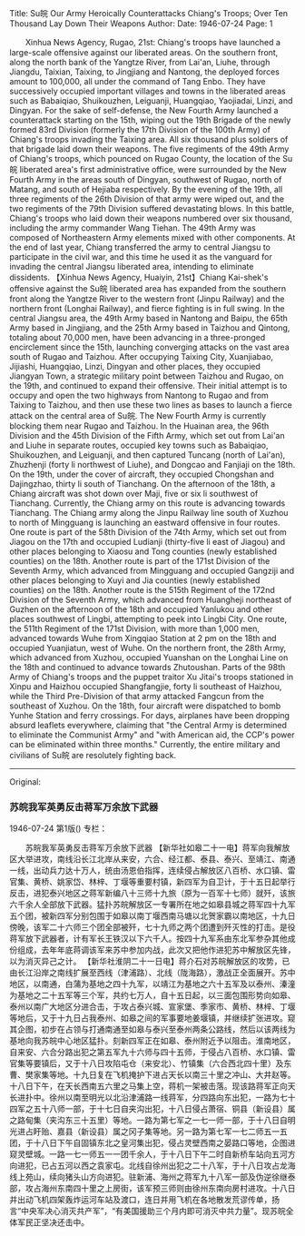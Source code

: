 Title: Su皖 Our Army Heroically Counterattacks Chiang's Troops; Over Ten Thousand Lay Down Their Weapons
Author:
Date: 1946-07-24
Page: 1

　　Xinhua News Agency, Rugao, 21st: Chiang's troops have launched a large-scale offensive against our liberated areas. On the southern front, along the north bank of the Yangtze River, from Lai'an, Liuhe, through Jiangdu, Taixian, Taixing, to Jingjiang and Nantong, the deployed forces amount to 100,000, all under the command of Tang Enbo. They have successively occupied important villages and towns in the liberated areas such as Babaiqiao, Shuikouzhen, Leiguanji, Huangqiao, Yaojiadai, Linzi, and Dingyan. For the sake of self-defense, the New Fourth Army launched a counterattack starting on the 15th, wiping out the 19th Brigade of the newly formed 83rd Division (formerly the 17th Division of the 100th Army) of Chiang's troops invading the Taixing area. All six thousand plus soldiers of that brigade laid down their weapons. The five regiments of the 49th Army of Chiang's troops, which pounced on Rugao County, the location of the Su皖 liberated area's first administrative office, were surrounded by the New Fourth Army in the areas south of Dingyan, southwest of Rugao, north of Matang, and south of Hejiaba respectively. By the evening of the 19th, all three regiments of the 26th Division of that army were wiped out, and the two regiments of the 79th Division suffered devastating blows. In this battle, Chiang's troops who laid down their weapons numbered over six thousand, including the army commander Wang Tiehan. The 49th Army was composed of Northeastern Army elements mixed with other components. At the end of last year, Chiang transferred the army to central Jiangsu to participate in the civil war, and this time he used it as the vanguard for invading the central Jiangsu liberated area, intending to eliminate dissidents.
    【Xinhua News Agency, Huaiyin, 21st】Chiang Kai-shek's offensive against the Su皖 liberated area has expanded from the southern front along the Yangtze River to the western front (Jinpu Railway) and the northern front (Longhai Railway), and fierce fighting is in full swing. In the central Jiangsu area, the 49th Army based in Nantong and Baipu, the 65th Army based in Jingjiang, and the 25th Army based in Taizhou and Qintong, totaling about 70,000 men, have been advancing in a three-pronged encirclement since the 15th, launching converging attacks on the vast area south of Rugao and Taizhou. After occupying Taixing City, Xuanjiabao, Jijiashi, Huangqiao, Linzi, Dingyan and other places, they occupied Jiangyan Town, a strategic military point between Taizhou and Rugao, on the 19th, and continued to expand their offensive. Their initial attempt is to occupy and open the two highways from Nantong to Rugao and from Taixing to Taizhou, and then use these two lines as bases to launch a fierce attack on the central area of Su皖. The New Fourth Army is currently blocking them near Rugao and Taizhou. In the Huainan area, the 96th Division and the 45th Division of the Fifth Army, which set out from Lai'an and Liuhe in separate routes, occupied key towns such as Babaiqiao, Shuikouzhen, and Leiguanji, and then captured Tuncang (north of Lai'an), Zhuzhenji (forty li northwest of Liuhe), and Dongcao and Fanjiaji on the 18th. On the 19th, under the cover of aircraft, they occupied Chongshan and Dajingzhao, thirty li south of Tianchang. On the afternoon of the 18th, a Chiang aircraft was shot down over Maji, five or six li southwest of Tianchang. Currently, the Chiang army on this route is advancing towards Tianchang. The Chiang army along the Jinpu Railway line south of Xuzhou to north of Mingguang is launching an eastward offensive in four routes. One route is part of the 58th Division of the 74th Army, which set out from Jiagou on the 17th and occupied Ludianji (thirty-five li east of Jiagou) and other places belonging to Xiaosu and Tong counties (newly established counties) on the 18th. Another route is part of the 171st Division of the Seventh Army, which advanced from Mingguang and occupied Gangziji and other places belonging to Xuyi and Jia counties (newly established counties) on the 18th. Another route is the 515th Regiment of the 172nd Division of the Seventh Army, which advanced from Huangheji northeast of Guzhen on the afternoon of the 18th and occupied Yanlukou and other places southwest of Lingbi, attempting to peek into Lingbi City. One route, the 511th Regiment of the 171st Division, with more than 1,000 men, advanced towards Wuhe from Xingqiao Station at 2 pm on the 18th and occupied Yuanjiatun, west of Wuhe. On the northern front, the 28th Army, which advanced from Xuzhou, occupied Yuanshan on the Longhai Line on the 18th and continued to advance towards Zhutoushan. Parts of the 98th Army of Chiang's troops and the puppet traitor Xu Jitai's troops stationed in Xinpu and Haizhou occupied Shangfangjie, forty li southeast of Haizhou, while the Third Pre-Division of that army attacked Fangcun from the southeast of Xuzhou. On the 18th, four aircraft were dispatched to bomb Yunhe Station and ferry crossings. For days, airplanes have been dropping absurd leaflets everywhere, claiming that "the Central Army is determined to eliminate the Communist Army" and "with American aid, the CCP's power can be eliminated within three months." Currently, the entire military and civilians of Su皖 are resolutely fighting back.



<hr /> 

Original: 


### 苏皖我军英勇反击蒋军万余放下武器

1946-07-24
第1版()
专栏：

　　苏皖我军英勇反击蒋军万余放下武器
    【新华社如皋二十一电】蒋军向我解放区大举进攻，南线沿长江北岸从来安，六合、经江都、泰县、泰兴、至靖江、南通一线，出动兵力达十万人，统由汤恩伯指挥，连续侵占解放区八百桥、水口镇、雷官集、黄桥、姚家岱、林梓、丁堰等重要村镇，新四军为自卫计，于十五日起举行反击，进犯泰兴地区之蒋军新编八十三师十九旅（原为一百军十七师）就歼，该旅六千余人全部放下武器。猛扑苏皖解放区一专署所在地之如皋县城之蒋军四十九军五个团，被新四军分别包围于如皋以南丁堰西南马塘以北贺家霸以南地区，十九日傍晚，该军二十六师三个团全部被歼，七十九师之两个团遭到歼灭性的打击。是役蒋军放下武器者，计有军长王铁汉以下六千人。按四十九军系由东北军参杂其他成份组成，去年年底蒋调该军来苏中参加内战，此次又把他作进犯苏中解放区先锋，以为消灭异己之计。
    【新华社淮阴二十一日电】蒋介石对苏皖解放区的攻势，已由长江沿岸之南线扩展至西线（津浦路）、北线（陇海路），激战正全面展开。苏中地区，以南通，白蒲为基地之四十九军，以靖江为基地之六十五军及以泰州、溱潼为基地之二十五军等三个军，共约七万人，自十五日起，以三面包围形势向如皋、泰州以南广大地区分进合击，于攻占泰兴城、宣家堡、季家市、黄桥、林梓、丁堰等地后，又于十九日占我泰州、如皋之间的军事要地姜堰镇，并继续扩张进攻。窥其企图，初步在占领与打通南通至如皋与泰兴至泰州两条公路线，然后以该两线为基地向我苏皖中心地区猛扑。刻新四军正在如皋、泰州附近予以阻击。淮南地区，自来安、六合分路出犯之第五军九十六师与四十五师，于侵占八百桥、水口镇、雷官集等要镇后，又于十八日攻陷屯仓（来安北）、竹镇集（六合西北四十里）及东曹、樊家集等地。十九日复在飞机掩护下进占天长以南三十里之冲山、大井赵等。十八日下午，在天长西南五六里之马集上空，蒋机一架被击落。现该路蒋军正向天长进扑中。徐州以南至明光以北沿津浦路一线蒋军，分四路向东出犯，一路为七十四军之五十八师一部，于十七日自夹沟出犯，十八日侵占萧宿、铜县（新设县）属之路甸集（夹沟东三十五里）等地。一路为第七军之一七一师一部，于十八日自明光进占盱贻、嘉县（新设县）属之冈子集等地。另一路为第七军一七二师五一五团，于十八日下午自固镇东北之皇河集出犯，侵占灵壁西南之晏路口等地，企图进窥灵壁城。一路一七一师五一一团千余人，于十八日下午二时自新桥车站向五河方向进犯，已占五河以西之袁家屯。北线自徐州出犯之二十八军，于十八日攻占龙海线上苑山，续向猪头山方向进犯。驻新浦、海州之蒋军九十八军一部及伪逆徐继泰部，攻占海州东南四十里之上房街，该军预三师则由徐州东南向房村进攻。十八日并出动飞机四架轰炸运河车站及渡口，连日并用飞机在各地散发荒谬传单，扬言“中央军决心消灭共产军”，“有美国援助三个月内即可消灭中共力量”。现苏皖全体军民正坚决还击中。
